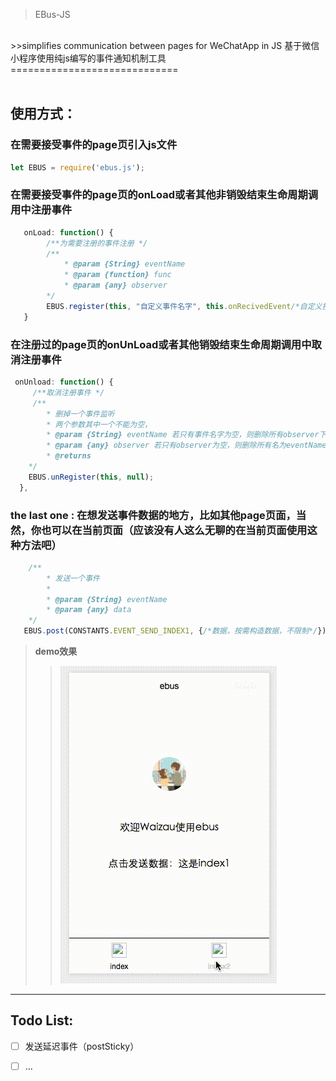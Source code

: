  >EBus-JS
 <br>
 >>simplifies communication between pages for WeChatApp in JS
 基于微信小程序使用纯js编写的事件通知机制工具
 =============================
 <br> <br>

## **使用方式：**



### 在需要接受事件的page页引入js文件
```javascript
let EBUS = require('ebus.js');
```
### 在需要接受事件的page页的onLoad或者其他非销毁结束生命周期调用中注册事件
```javascript
   onLoad: function() {
        /**为需要注册的事件注册 */
        /**
            * @param {String} eventName
            * @param {function} func
            * @param {any} observer
        */
        EBUS.register(this, "自定义事件名字", this.onRecivedEvent/*自定义接受事件*/);
   }
```

### 在注册过的page页的onUnLoad或者其他销毁结束生命周期调用中取消注册事件
```javascript
 onUnload: function() {
     /**取消注册事件 */
     /**
        * 删掉一个事件监听
        * 两个参数其中一个不能为空，
        * @param {String} eventName 若只有事件名字为空，则删除所有observer下的事件
        * @param {any} observer 若只有observer为空，则删除所有名为eventName的事件
        * @returns
    */
    EBUS.unRegister(this, null);
  },
```

### the last one : 在想发送事件数据的地方，比如其他page页面，当然，你也可以在当前页面（应该没有人这么无聊的在当前页面使用这种方法吧）
```javascript
    /**
        * 发送一个事件
        * 
        * @param {String} eventName
        * @param {any} data
    */
   EBUS.post(CONSTANTS.EVENT_SEND_INDEX1, {/*数据，按需构造数据，不限制*/});
```
>**demo效果**<br>
>> ![Alt text](art/ebus.gif)
***

## **Todo List:**
 + [ ] 发送延迟事件（postSticky）
 + [ ] ...




